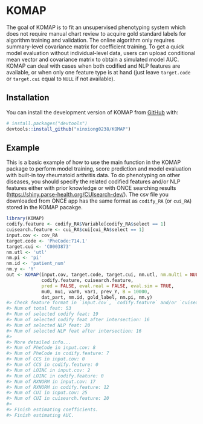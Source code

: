 
<!-- README.md is generated from README.Rmd. Please edit that file -->

# KOMAP

<!-- badges: start -->
<!-- badges: end -->

The goal of KOMAP is to fit an unsupervised phenotyping system which
does not require manual chart review to acquire gold standard labels for
algorithm training and validation. The online algorithm only requires
summary-level covariance matrix for coefficient training. To get a quick
model evaluation without individual-level data, users can upload
conditional mean vector and covariance matrix to obtain a simulated
model AUC. KOMAP can deal with cases when both codified and NLP features
are available, or when only one feature type is at hand (just leave
`target.code` or `target.cui` equal to `NULL` if not available).

## Installation

You can install the development version of KOMAP from
[GitHub](https://github.com/) with:

``` r
# install.packages("devtools")
devtools::install_github("xinxiong0238/KOMAP")
```

## Example

This is a basic example of how to use the main function in the KOMAP
package to perform model training, score prediction and model evaluation
with built-in toy rheumatoid arthritis data. To do phenotyping on other
diseases, you should specify the related codified features and/or NLP
features either with prior knowledge or with ONCE searching results
(<https://shiny.parse-health.org/CUIsearch-dev/>). The csv file you
downloaded from ONCE app has the same format as `codify_RA` (or
`cui_RA`) stored in the KOMAP pacakge.

``` r
library(KOMAP)
codify.feature <- codify_RA$Variable[codify_RA$select == 1]
cuisearch.feature <- cui_RA$cui[cui_RA$select == 1]
input.cov <- cov_RA
target.code <- 'PheCode:714.1'
target.cui <- 'C0003873'
nm.utl <- 'utl'
nm.pi <- 'pi'
nm.id <- 'patient_num'
nm.y <- 'Y'
out <- KOMAP(input.cov, target.code, target.cui, nm.utl, nm.multi = NULL, dict_RA,
             codify.feature, cuisearch.feature,               
             pred = FALSE, eval.real = FALSE, eval.sim = TRUE,
             mu0, mu1, var0, var1, prev_Y, B = 10000,
             dat_part, nm.id, gold_label, nm.pi, nm.y)
#> Check feature format in `input.cov`, `codify.feature` and/or `cuisearch.feature`...
#> Num of total feat: 53
#> Num of selected codify feat: 19
#> Num of selected codify feat after intersection: 16
#> Num of selected NLP feat: 20
#> Num of selected NLP feat after intersection: 16
#> 
#> More detailed info...
#> Num of PheCode in input.cov: 8
#> Num of PheCode in codify.feature: 7
#> Num of CCS in input.cov: 0
#> Num of CCS in codify.feature: 0
#> Num of LOINC in input.cov: 2
#> Num of LOINC in codify.feature: 0
#> Num of RXNORM in input.cov: 17
#> Num of RXNORM in codify.feature: 12
#> Num of CUI in input.cov: 25
#> Num of CUI in cuisearch.feature: 20
#> 
#> Finish estimating coefficients.
#> Finish estimating AUC.
```

